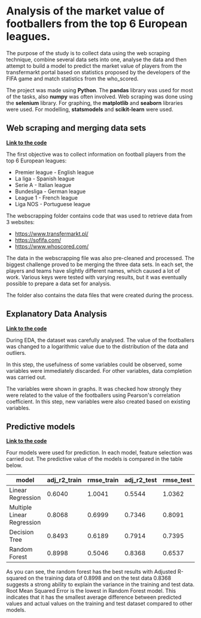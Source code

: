 # **Analysis of the market value of footballers from the top 6 European leagues.**

The purpose of the study is to collect data using the web scraping technique, combine several data sets into one, analyse the data and then attempt to build a model to predict the market value of players from the transfermarkt portal based on statistics proposed by the developers of the FIFA game and match statistics from the who_scored.


The project was made using **Python**. 
The **pandas** library was used for most of the tasks, also **numpy** was often involved.
Web scraping was done using the **selenium** library. 
For graphing, the **matplotlib** and **seaborn** libraries were used.
For modelling, **statsmodels** and **scikit-learn** were used.




## Web scraping and merging data sets

[**Link to the code**](https://github.com/AdamZ0112358/values-fifa/blob/main/webscrapping/webscrapping7.py)

The first objective was to collect information on football players from the top 6 European leagues:
- Premier league - English league
- La liga - Spanish league
- Serie A - Italian league
- Bundesliga - German league
- League 1 - French league
- Liga NOS - Portuguese league


The webscrapping folder contains code that was used to retrieve data from 3 websites:
- https://www.transfermarkt.pl/
- https://sofifa.com/
- https://www.whoscored.com/

The data in the webscrapping file was also pre-cleaned and processed. The biggest challenge proved to be merging the three data sets. In each set, the players and teams have slightly different names, which caused a lot of work. Various keys were tested with varying results, but it was eventually possible to prepare a data set for analysis.

The folder also contains the data files that were created during the process.

## Explanatory Data Analysis

[**Link to the code**](https://github.com/AdamZ0112358/values-fifa/blob/main/analysis/Analisys.ipynb)

During EDA, the dataset was carefully analysed. The value of the footballers was changed to a logarithmic value due to the distribution of the data and outliers.

In this step, the usefulness of some variables could be observed, some variables were immediately discarded. For other variables, data completion was carried out.

The variables were shown in graphs. It was checked how strongly they were related to the value of the footballers using Pearson's correlation coefficient. In this step, new variables were also created based on existing variables.

## Predictive models

[**Link to the code**](https://colab.research.google.com/drive/1CNSFzgcQUZ_RpNqBXxnPQ6U4_Bf5L4K_?usp=sharing)

Four models were used for prediction. In each model, feature selection was carried out. The predictive value of the models is compared in the table below.

| model	 | adj_r2_train	 |  rmse_train	 | adj_r2_test	 | rmse_test	 |
| --- | --- | --- | --- | --- |
|	Linear Regression |	0.6040 |	1.0041 |	0.5544 |	1.0362 |
|	Multiple Linear Regression |	0.8068 |	0.6999 |	0.7346 |	0.8091 |
|	Decision Tree |	0.8493 |	0.6189 |	0.7914 |	0.7395 |
|	Random Forest |	0.8998 |	0.5046 |	0.8368 |	0.6537 |

As you can see, the random forest has the best results with Adjusted R-squared on the training data of 0.8998 and on the test data 0.8368 suggests a strong ability to explain the variance in the training and test data. 
Root Mean Squared Error is the lowest in Random Forest model. This indicates that it has the smallest average difference between predicted values and actual values on the training and test dataset compared to other models.

